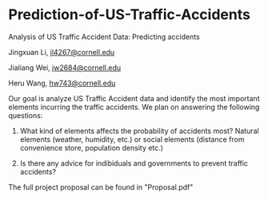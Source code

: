 # Prediction-of-US-Traffic-Accidents
Analysis of US Traffic Accident Data: Predicting accidents

Jingxuan Li, jl4267@cornell.edu

Jialiang Wei, jw2684@cornell.edu

Heru Wang, hw743@cornell.edu

Our goal is analyze US Traffic Accident data and identify the most important elements incurring the traffic accidents. We plan on answering the following questions:

1. What kind of elements affects the probability of accidents most? Natural elements (weather, humidity, etc.) or social elements (distance from convenience store, population density etc.)

2. Is there any advice for indibiduals and governments to prevent traffic accidents?

The full project proposal can be found in "Proposal.pdf"
